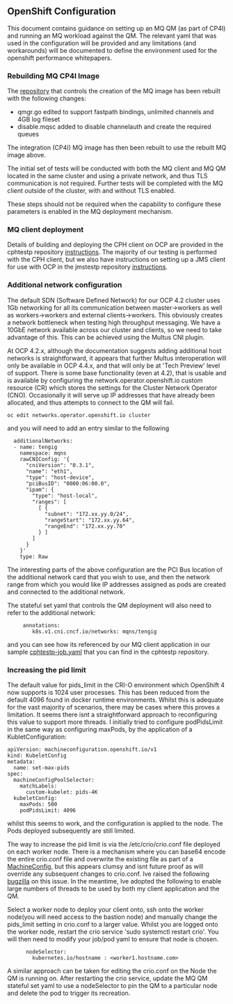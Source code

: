 ## OpenShift Configuration
This document contains guidance on setting up an MQ QM (as part of CP4I) and running an MQ workload against the QM. 
The relevant yaml that was used in the configuration will be provided and any limitations (and workarounds) will be documented to define
the environment used for the openshift performance whitepapers.

### Rebuilding MQ CP4I Image
The [repository](https://github.com/ibm-messaging/mq-container) that controls the creation of the MQ image has been rebuilt with the following changes:
* qmgr.go edited to support fastpath bindings, unlimited channels and 4GB log fileset
* disable.mqsc added to disable channelauth and create the required queues

The integration (CP4I) MQ image has then been rebuilt to use the rebuilt MQ image above.

The initial set of tests will be conducted with both the MQ client and MQ QM located in the same cluster and using a private network, and thus TLS communication is not required. Further tests will be completed with the MQ client outside of the cluster, with and without TLS enabled.

These steps should not be required when the capability to configure these parameters is enabled in the MQ deployment mechanism.

### MQ client deployment
Details of building and deploying the CPH client on OCP are provided in the cphtestp repository [instructions](https://github.com/ibm-messaging/cphtestp/blob/master/openshift/openshift.md). The majority of our testing is performed with the CPH client, but we also have instructions on setting up a JMS client for use with OCP in the jmstestp repository [instructions](https://github.com/ibm-messaging/jmstestp/blob/master/openshift.md).

### Additional network configuration
The default SDN (Software Defined Network) for our OCP 4.2 cluster uses 1Gb networking for all its communication between master->workers as well as workers->workers and external clients->workers. This obviously creates a network bottleneck when testing high throughput messaging. We have a 10GbE network  available across our cluster and clients, so we need to take advantage of this. This can be achieved using the Multus CNI plugin.

At OCP 4.2.x, although the documentation suggests adding additional host networks is straightforward, it appears that further Multus interoperation will only be available in OCP 4.4.x, and that will only be at 'Tech Preview' level of support. There is some base functionality (even at 4.2), that is usable and is available by configuring the network.operator.openshift.io custom resource (CR) which stores the settings for the Cluster Network Operator (CNO). Occasionally it will serve up IP addresses that have already been allocated, and thus attempts to connect to the QM will fail.
```
oc edit networks.operator.openshift.io cluster
```
and you will need to add an entry similar to the following
```
  additionalNetworks:
  - name: tengig
    namespace: mqns
    rawCNIConfig: '{
      "cniVersion": "0.3.1",
      "name": "eth1",
      "type": "host-device",
      "pciBusID": "0000:06:00.0",
      "ipam": {
        "type": "host-local",
        "ranges": [
          [ {
            "subnet": "172.xx.yy.0/24",
            "rangeStart": "172.xx.yy.64",
            "rangeEnd": "172.xx.yy.70"
          } ]
        ]
      }
    }'
    type: Raw
```
The interesting parts of the above configuration are the PCI Bus location of the additional network card that you wish to use, and then the network range from which you would like IP addresses assigned as pods are created and connected to the additional network.

The stateful set yaml that controls the QM deployment will also need to refer to the additional network:
```
     annotations:
        k8s.v1.cni.cncf.io/networks: mqns/tengig
```
and you can see how its referenced by our MQ client application in our sample [cphtestp-job.yaml](https://github.com/ibm-messaging/cphtestp/blob/master/openshift/cphtestp-job.yaml) that you can find in the cphtestp repository.

### Increasing the pid limit
The default value for pids_limit in the CRI-O environment which OpenShift 4 now supports is 1024 user processes. 
This has been reduced from the default 4096 found in docker runtime environments. Whilst this is adequate for the vast majority of scenarios, there may be cases where this proves a limitation. It seems there isnt a straightforward approach to reconfiguring this value to support more threads. I initially tried to configure podPidsLimit in the same way as configuring maxPods, by the application of a KubletConfiguration:
```
apiVersion: machineconfiguration.openshift.io/v1
kind: KubeletConfig
metadata:
  name: set-max-pids 
spec:
  machineConfigPoolSelector:
    matchLabels:
      custom-kubelet: pids-4K 
  kubeletConfig:
    maxPods: 500
    podPidsLimit: 4096 
 ```
whilst this seems to work, and the configuration is applied to the node. The Pods deployed subsequently are still limited.
 
The way to increase the pid limit is via the /etc/crio/crio.conf file deployed on each worker node. There is a mechanism where you can base64 encode the entire crio.conf file and overwrite the existing file as part of a [MachineConfig](https://github.com/openshift/machine-config-operator), but this appears clumsy and isnt future proof as will override any subsequent changes to crio.conf. Ive raised the following [bugzilla](https://bugzilla.redhat.com/show_bug.cgi?id=1844447) on this issue. In the meantime, Ive adopted the following to enable large numbers of threads to be used by both my client application and the QM.

Select a worker node to deploy your client onto, ssh onto the worker node(you will need access to the bastion node) and manually change the pids_limit setting in crio.conf to a larger value. Whilst you are logged onto the worker node, restart the crio service 'sudo systemctl restart crio'. You will then need to modify your job/pod yaml to ensure that node is chosen.

```
      nodeSelector: 
        kubernetes.io/hostname : <worker1.hostname.com>
```

A similar approach can be taken for editing the crio.conf on the Node the QM is running on. After restarting the crio service, update the MQ QM stateful set yaml to use a nodeSelector to pin the QM to a particular node and delete the pod to trigger its recreation. 
